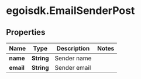 # egoisdk.EmailSenderPost

## Properties

Name | Type | Description | Notes
------------ | ------------- | ------------- | -------------
**name** | **String** | Sender name | 
**email** | **String** | Sender email | 


